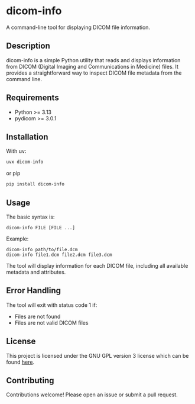 # dicom-info

A command-line tool for displaying DICOM file information.

## Description

dicom-info is a simple Python utility that reads and displays information from DICOM (Digital Imaging and Communications in Medicine) files. It provides a straightforward way to inspect DICOM file metadata from the command line.

## Requirements

- Python >= 3.13
- pydicom >= 3.0.1

## Installation

With uv:

```bash
uvx dicom-info
```

or pip

```bash
pip install dicom-info
```

## Usage

The basic syntax is:

```
dicom-info FILE [FILE ...]
```

Example:

```
dicom-info path/to/file.dcm
dicom-info file1.dcm file2.dcm file3.dcm
```

The tool will display information for each DICOM file, including all available metadata and attributes.

## Error Handling

The tool will exit with status code 1 if:
- Files are not found
- Files are not valid DICOM files

## License

This project is licensed under the GNU GPL version 3 license which can be found [here](LICENSE).

## Contributing

Contributions welcome! Please open an issue or submit a pull request.
